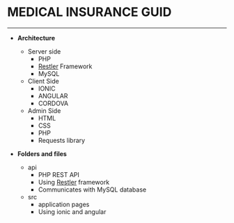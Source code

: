 
# MEDICAL INSURANCE GUID
____
- **Architecture**
	- Server side
		- PHP
		- [Restler](https://github.com/Luracast/Restler) Framework
		- MySQL
	- Client Side
		- IONIC
        - ANGULAR
        - CORDOVA
    - Admin Side
		- HTML
        - CSS
        - PHP
        - Requests library
                   
		
- **Folders and files**
	- api
		- PHP REST API
		- Using [Restler](https://github.com/Luracast/Restler) framework
		- Communicates with MySQL database
	- src
		- application pages
		- Using ionic and angular
		
		
		
	
	
	

